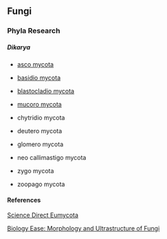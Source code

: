
## Fungi

### Phyla Research

##### Dikarya
* [asco mycota](https://en.wikipedia.org/wiki/Ascomycota)
* [basidio mycota](https://en.wikipedia.org/wiki/Basidiomycota)

* [blastocladio mycota](https://en.wikipedia.org/wiki/Blastocladiomycota)
* [mucoro mycota](https://en.wikipedia.org/wiki/Mucoromycotina)

* chytridio mycota
* deutero mycota
* glomero mycota
* neo callimastigo mycota
* zygo mycota

* zoopago mycota

#### References

[Science Direct Eumycota](https://www.sciencedirect.com/topics/agricultural-and-biological-sciences/eumycota)

[Biology Ease: Morphology and Ultrastructure of Fungi](https://biologyease.com/morphology-and-ultrastructure-of-fungi/)
